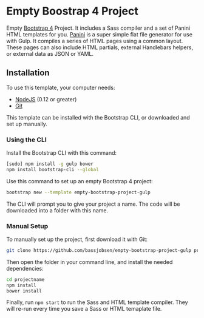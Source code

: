 # Empty Boostrap 4 Project

Empty [Bootstrap 4](http://v4-alpha.getbootstrap.com/) Project. It includes a Sass compiler and a set of Panini HTML templates for you. [Panini](https://github.com/zurb/panini) is a super simple flat file generator for use with Gulp. It compiles a series of HTML pages using a common layout. These pages can also include HTML partials, external Handlebars helpers, or external data as JSON or YAML.

## Installation

To use this template, your computer needs:

- [NodeJS](https://nodejs.org/en/) (0.12 or greater)
- [Git](https://git-scm.com/)

This template can be installed with the Bootstrap CLI, or downloaded and set up manually.

### Using the CLI

Install the Bootstrap CLI with this command:

```bash
[sudo] npm install -g gulp bower
npm install bootstrap-cli --global
```

Use this command to set up an empty Bootstrap 4 project:

```bash
bootstrap new --template empty-bootstrap-project-gulp
```

The CLI will prompt you to give your project a name. The code will be downloaded into a folder with this name.

### Manual Setup

To manually set up the project, first download it with Git:

```bash
git clone https://github.com/bassjobsen/empty-bootstrap-project-gulp projectname
```

Then open the folder in your command line, and install the needed dependencies:

```bash
cd projectname
npm install
bower install
```

Finally, run `npm start` to run the Sass and HTML template compiler. They will re-run every time you save a Sass or HTML temaplate file.

